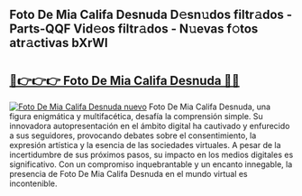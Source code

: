 ## Foto De Mia Califa Desnuda D𝚎sn𝚞dos filtr𝚊dos - Parts-QQF Vid𝚎os filtr𝚊dos - N𝚞evas f𝚘tos atr𝚊ctivas bXrWl

# <h2><a href="http://mbayie.tromn.icu/?c=Foto+De+Mia+Califa+Desnuda">🔗👉👉👉 Foto De Mia Califa Desnuda 🔗🔗</a></h2>

[![Foto De Mia Califa Desnuda nuevo](https://i.imgur.com/pEAQMta.gif)](http://mbayie.tromn.icu/?c=Foto+De+Mia+Califa+Desnuda)
Foto De Mia Califa Desnuda, una figura enigmática y multifacética, desafía la comprensión simple. Su innovadora autopresentación en el ámbito digital ha cautivado y enfurecido a sus seguidores, provocando debates sobre el consentimiento, la expresión artística y la esencia de las sociedades virtuales. A pesar de la incertidumbre de sus próximos pasos, su impacto en los medios digitales es significativo. Con un compromiso inquebrantable y un encanto innegable, la presencia de Foto De Mia Califa Desnuda en el mundo virtual es incontenible.
